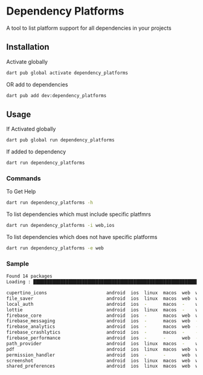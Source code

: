 # Dependency Platforms

A tool to list platform support for all dependencies in your projects

## Installation

Activate globally

```bash
dart pub global activate dependency_platforms
```

OR add to dependencies

```bash
dart pub add dev:dependency_platforms
```

## Usage

If Activated globally

```bash
dart pub global run dependency_platforms
```

If added to dependency

```bash
dart run dependency_platforms
```

### Commands

To Get Help

```bash
dart run dependency_platforms -h
```

To list dependencies which must include specific platfmrs

```bash
dart run dependency_platforms -i web,ios
```

To list dependencies which does not have specific platforms

```bash
dart run dependency_platforms -e web
```

### Sample

```bash
Found 14 packages
Loading : ██████████████████████████████████████████████████████████████ 14/14 100.0% [ 0:00:00.01 / 0:00:00.00 ]

cupertino_icons                      android  ios  linux  macos  web  windows
file_saver                           android  ios  linux  macos  web  windows
local_auth                           android  ios  -      macos  -    windows
lottie                               android  ios  linux  macos  -    windows
firebase_core                        android  ios  -      macos  web  windows
firebase_messaging                   android  ios  -      macos  web  -      
firebase_analytics                   android  ios  -      macos  web  -      
firebase_crashlytics                 android  ios  -      macos  -    -      
firebase_performance                 android  ios  -      -      web  -      
path_provider                        android  ios  linux  macos  -    windows
pdf                                  android  ios  linux  macos  web  windows
permission_handler                   android  ios  -      -      web  windows
screenshot                           android  ios  linux  macos  web  windows
shared_preferences                   android  ios  linux  macos  web  windows
```


